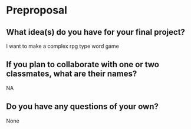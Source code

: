# Preproposal

## What idea(s) do you have for your final project?

I want to make a complex rpg type word game

## If you plan to collaborate with one or two classmates, what are their names?

NA

## Do you have any questions of your own?

None
